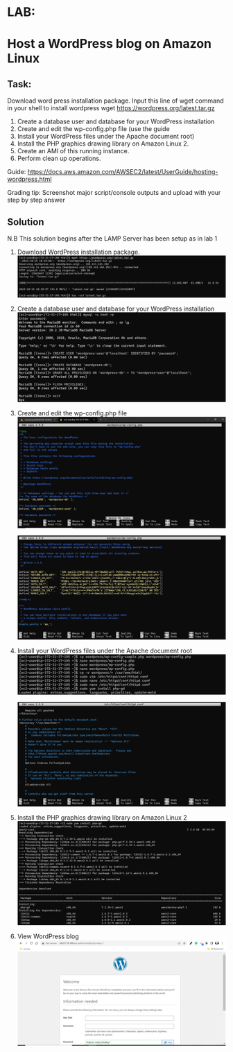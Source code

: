 
# LAB: 
# Host a WordPress blog on Amazon Linux

## Task:

Download word press installation package. 
Input this line of wget command in your shell to install wordpress
wget https://wordpress.org/latest.tar.gz

1. Create a database user and database for your WordPress installation
2. Create and edit the wp-config.php file (use the guide
3. Install your WordPress files under the Apache document root)
4. Install the PHP graphics drawing library on Amazon Linux 2.
5. Create an AMI of this running instance.
6. Perform clean up operations.

   
Guide: https://docs.aws.amazon.com/AWSEC2/latest/UserGuide/hosting-wordpress.html

Grading tip: Screenshot major script/console outputs and upload with your step by step answer


## Solution

N.B This solution begins after the LAMP Server has been setup as in lab 1


1. Download WordPress installation package.
![dowload](screenshots/4.2.1.PNG)

2. Create a database user and database for your WordPress installation
![create DB](screenshots/4.2.2.PNG)

3. Create and edit the wp-config.php file
![wp-config.php](screenshots/4.2.3.PNG)

    ![wp-config.php2](screenshots/4.2.3.2.PNG)

4. Install your WordPress files under the Apache document root
![install](screenshots/4.2.4.PNG)

    ![install2](screenshots/4.2.4.2.PNG)


5. Install the PHP graphics drawing library on Amazon Linux 2
![PHP graphics](screenshots/4.2.5.PNG)

6. View WordPress blog
![blog](screenshots/4.2.6.PNG)

